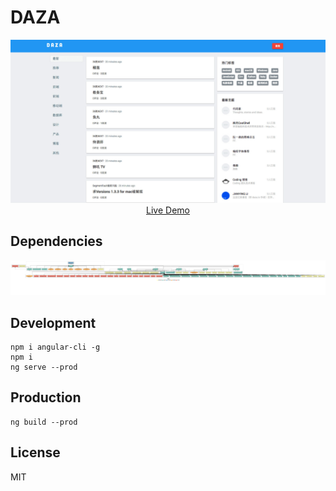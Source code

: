 # DAZA

<p align="center">
  <a href="http://daza.tk" target="_blank">
    <img src="./daza.jpg"/>
    <br />
    Live Demo
  </a>
</p>

## Dependencies
<div align="center">
  <img src="./documentation/daza-ng2/dependencies.png">
</div>

## Development

```shell
npm i angular-cli -g
npm i
ng serve --prod
```

## Production
```
ng build --prod
```

## License
MIT
